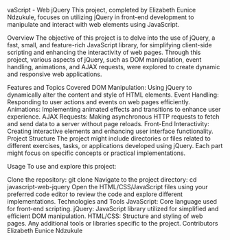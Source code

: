 vaScript - Web jQuery
This project, completed by Elizabeth Eunice Ndzukule, focuses on utilizing jQuery in front-end development to manipulate and interact with web elements using JavaScript.

Overview
The objective of this project is to delve into the use of jQuery, a fast, small, and feature-rich JavaScript library, for simplifying client-side scripting and enhancing the interactivity of web pages. Through this project, various aspects of jQuery, such as DOM manipulation, event handling, animations, and AJAX requests, were explored to create dynamic and responsive web applications.

Features and Topics Covered
DOM Manipulation: Using jQuery to dynamically alter the content and style of HTML elements.
Event Handling: Responding to user actions and events on web pages efficiently.
Animations: Implementing animated effects and transitions to enhance user experience.
AJAX Requests: Making asynchronous HTTP requests to fetch and send data to a server without page reloads.
Front-End Interactivity: Creating interactive elements and enhancing user interface functionality.
Project Structure
The project might include directories or files related to different exercises, tasks, or applications developed using jQuery. Each part might focus on specific concepts or practical implementations.

Usage
To use and explore this project:

Clone the repository: git clone <repository-url>
Navigate to the project directory: cd javascript-web-jquery
Open the HTML/CSS/JavaScript files using your preferred code editor to review the code and explore different implementations.
Technologies and Tools
JavaScript: Core language used for front-end scripting.
jQuery: JavaScript library utilized for simplified and efficient DOM manipulation.
HTML/CSS: Structure and styling of web pages.
Any additional tools or libraries specific to the project.
Contributors
Elizabeth Eunice Ndzukule
